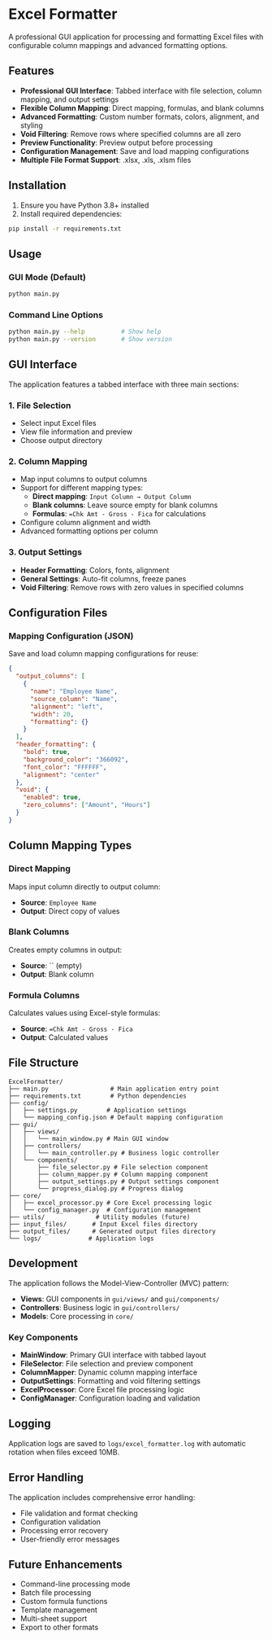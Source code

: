 # Excel Formatter

A professional GUI application for processing and formatting Excel files with configurable column mappings and advanced formatting options.

## Features

- **Professional GUI Interface**: Tabbed interface with file selection, column mapping, and output settings
- **Flexible Column Mapping**: Direct mapping, formulas, and blank columns
- **Advanced Formatting**: Custom number formats, colors, alignment, and styling
- **Void Filtering**: Remove rows where specified columns are all zero
- **Preview Functionality**: Preview output before processing
- **Configuration Management**: Save and load mapping configurations
- **Multiple File Format Support**: .xlsx, .xls, .xlsm files

## Installation

1. Ensure you have Python 3.8+ installed
2. Install required dependencies:

```bash
pip install -r requirements.txt
```

## Usage

### GUI Mode (Default)

```bash
python main.py
```

### Command Line Options

```bash
python main.py --help          # Show help
python main.py --version       # Show version
```

## GUI Interface

The application features a tabbed interface with three main sections:

### 1. File Selection

- Select input Excel files
- View file information and preview
- Choose output directory

### 2. Column Mapping

- Map input columns to output columns
- Support for different mapping types:
  - **Direct mapping**: `Input Column → Output Column`
  - **Blank columns**: Leave source empty for blank columns
  - **Formulas**: `=Chk Amt - Gross - Fica` for calculations
- Configure column alignment and width
- Advanced formatting options per column

### 3. Output Settings

- **Header Formatting**: Colors, fonts, alignment
- **General Settings**: Auto-fit columns, freeze panes
- **Void Filtering**: Remove rows with zero values in specified columns

## Configuration Files

### Mapping Configuration (JSON)

Save and load column mapping configurations for reuse:

```json
{
  "output_columns": [
    {
      "name": "Employee Name",
      "source_column": "Name",
      "alignment": "left",
      "width": 20,
      "formatting": {}
    }
  ],
  "header_formatting": {
    "bold": true,
    "background_color": "366092",
    "font_color": "FFFFFF",
    "alignment": "center"
  },
  "void": {
    "enabled": true,
    "zero_columns": ["Amount", "Hours"]
  }
}
```

## Column Mapping Types

### Direct Mapping

Maps input column directly to output column:

- **Source**: `Employee Name`
- **Output**: Direct copy of values

### Blank Columns

Creates empty columns in output:

- **Source**: `` (empty)
- **Output**: Blank column

### Formula Columns

Calculates values using Excel-style formulas:

- **Source**: `=Chk Amt - Gross - Fica`
- **Output**: Calculated values

## File Structure

```
ExcelFormatter/
├── main.py                 # Main application entry point
├── requirements.txt        # Python dependencies
├── config/
│   ├── settings.py        # Application settings
│   └── mapping_config.json # Default mapping configuration
├── gui/
│   ├── views/
│   │   └── main_window.py # Main GUI window
│   ├── controllers/
│   │   └── main_controller.py # Business logic controller
│   └── components/
│       ├── file_selector.py # File selection component
│       ├── column_mapper.py # Column mapping component
│       ├── output_settings.py # Output settings component
│       └── progress_dialog.py # Progress dialog
├── core/
│   ├── excel_processor.py # Core Excel processing logic
│   └── config_manager.py  # Configuration management
├── utils/              # Utility modules (future)
├── input_files/       # Input Excel files directory
├── output_files/      # Generated output files directory
└── logs/             # Application logs
```

## Development

The application follows the Model-View-Controller (MVC) pattern:

- **Views**: GUI components in `gui/views/` and `gui/components/`
- **Controllers**: Business logic in `gui/controllers/`
- **Models**: Core processing in `core/`

### Key Components

- **MainWindow**: Primary GUI interface with tabbed layout
- **FileSelector**: File selection and preview component
- **ColumnMapper**: Dynamic column mapping interface
- **OutputSettings**: Formatting and void filtering settings
- **ExcelProcessor**: Core Excel file processing logic
- **ConfigManager**: Configuration loading and validation

## Logging

Application logs are saved to `logs/excel_formatter.log` with automatic rotation when files exceed 10MB.

## Error Handling

The application includes comprehensive error handling:

- File validation and format checking
- Configuration validation
- Processing error recovery
- User-friendly error messages

## Future Enhancements

- Command-line processing mode
- Batch file processing
- Custom formula functions
- Template management
- Multi-sheet support
- Export to other formats

